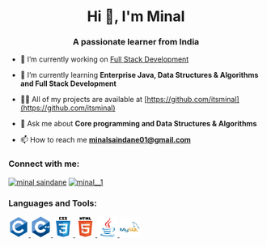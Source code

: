 <h1 align="center">Hi 👋, I'm Minal</h1>
<h3 align="center">A passionate learner from India</h3>

- 🔭 I’m currently working on [Full Stack Development](https://github.com/itsminal/Full-Stack-Development)

- 🌱 I’m currently learning **Enterprise Java, Data Structures & Algorithms and Full Stack Development**

- 👨‍💻 All of my projects are available at [https://github.com/itsminal](https://github.com/itsminal)

- 💬 Ask me about **Core programming and Data Structures & Algorithms**

- 📫 How to reach me **minalsaindane01@gmail.com**

<h3 align="left">Connect with me:</h3>
<p align="left">
<a href="https://www.linkedin.com/in/minal-saindane-0a2862228/" target="blank"><img align="center" src="https://raw.githubusercontent.com/rahuldkjain/github-profile-readme-generator/master/src/images/icons/Social/linked-in-alt.svg" alt="minal saindane" height="30" width="40" /></a>
<a href="https://instagram.com/minal__1" target="blank"><img align="center" src="https://raw.githubusercontent.com/rahuldkjain/github-profile-readme-generator/master/src/images/icons/Social/instagram.svg" alt="minal__1" height="30" width="40" /></a>
</p>

<h3 align="left">Languages and Tools:</h3>
<p align="left"> <a href="https://www.cprogramming.com/" target="_blank" rel="noreferrer"> <img src="https://raw.githubusercontent.com/devicons/devicon/master/icons/c/c-original.svg" alt="c" width="40" height="40"/> </a> <a href="https://www.w3schools.com/cpp/" target="_blank" rel="noreferrer"> <img src="https://raw.githubusercontent.com/devicons/devicon/master/icons/cplusplus/cplusplus-original.svg" alt="cplusplus" width="40" height="40"/> </a> <a href="https://www.w3schools.com/css/" target="_blank" rel="noreferrer"> <img src="https://raw.githubusercontent.com/devicons/devicon/master/icons/css3/css3-original-wordmark.svg" alt="css3" width="40" height="40"/> </a> <a href="https://www.w3.org/html/" target="_blank" rel="noreferrer"> <img src="https://raw.githubusercontent.com/devicons/devicon/master/icons/html5/html5-original-wordmark.svg" alt="html5" width="40" height="40"/> </a> <a href="https://www.java.com" target="_blank" rel="noreferrer"> <img src="https://raw.githubusercontent.com/devicons/devicon/master/icons/java/java-original.svg" alt="java" width="40" height="40"/> </a> <a href="https://www.mysql.com/" target="_blank" rel="noreferrer"> <img src="https://raw.githubusercontent.com/devicons/devicon/master/icons/mysql/mysql-original-wordmark.svg" alt="mysql" width="40" height="40"/> </a> </p>
